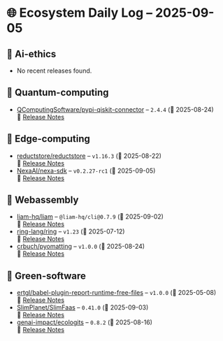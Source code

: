 # 🌐 Ecosystem Daily Log – 2025-09-05

## 🔹 Ai-ethics
- No recent releases found.

## 🔹 Quantum-computing
- [QComputingSoftware/pypi-qiskit-connector](https://github.com/QComputingSoftware/pypi-qiskit-connector/releases/tag/2.4.4) – `2.4.4` (📅 2025-08-24)  
  🔗 [Release Notes](https://github.com/QComputingSoftware/pypi-qiskit-connector/releases/tag/2.4.4)

## 🔹 Edge-computing
- [reductstore/reductstore](https://github.com/reductstore/reductstore/releases/tag/v1.16.3) – `v1.16.3` (📅 2025-08-22)  
  🔗 [Release Notes](https://github.com/reductstore/reductstore/releases/tag/v1.16.3)
- [NexaAI/nexa-sdk](https://github.com/NexaAI/nexa-sdk/releases/tag/v0.2.27-rc1) – `v0.2.27-rc1` (📅 2025-09-05)  
  🔗 [Release Notes](https://github.com/NexaAI/nexa-sdk/releases/tag/v0.2.27-rc1)

## 🔹 Webassembly
- [liam-hq/liam](https://github.com/liam-hq/liam/releases/tag/%40liam-hq/cli%400.7.9) – `@liam-hq/cli@0.7.9` (📅 2025-09-02)  
  🔗 [Release Notes](https://github.com/liam-hq/liam/releases/tag/%40liam-hq/cli%400.7.9)
- [ring-lang/ring](https://github.com/ring-lang/ring/releases/tag/v1.23) – `v1.23` (📅 2025-07-12)  
  🔗 [Release Notes](https://github.com/ring-lang/ring/releases/tag/v1.23)
- [crbuch/pyomatting](https://github.com/crbuch/pyomatting/releases/tag/v1.0.0) – `v1.0.0` (📅 2025-08-24)  
  🔗 [Release Notes](https://github.com/crbuch/pyomatting/releases/tag/v1.0.0)

## 🔹 Green-software
- [ertgl/babel-plugin-report-runtime-free-files](https://github.com/ertgl/babel-plugin-report-runtime-free-files/releases/tag/v1.0.0) – `v1.0.0` (📅 2025-05-08)  
  🔗 [Release Notes](https://github.com/ertgl/babel-plugin-report-runtime-free-files/releases/tag/v1.0.0)
- [SlimPlanet/SlimFaas](https://github.com/SlimPlanet/SlimFaas/releases/tag/0.41.0) – `0.41.0` (📅 2025-09-03)  
  🔗 [Release Notes](https://github.com/SlimPlanet/SlimFaas/releases/tag/0.41.0)
- [genai-impact/ecologits](https://github.com/genai-impact/ecologits/releases/tag/0.8.2) – `0.8.2` (📅 2025-08-16)  
  🔗 [Release Notes](https://github.com/genai-impact/ecologits/releases/tag/0.8.2)